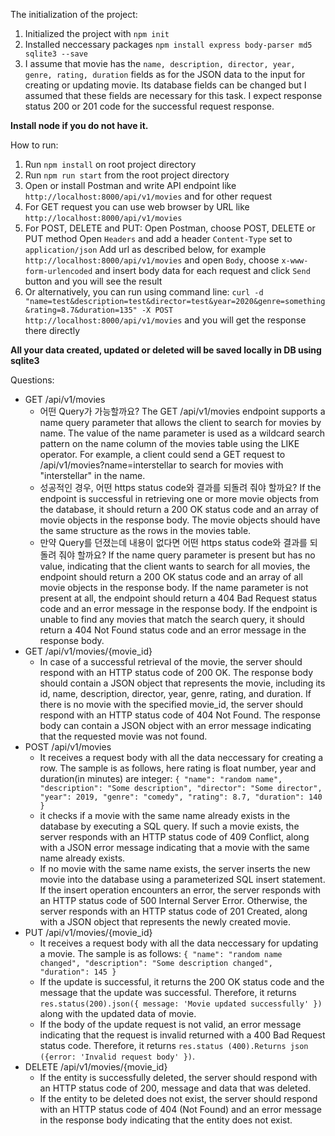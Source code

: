 The initialization of the project:
1. Initialized the project with `npm init`
2. Installed neccessary packages `npm install express body-parser md5 sqlite3 --save`
3. I assume that movie has the `name, description, director, year, genre, rating, duration` fields as for the JSON data to the input for creating or updating movie. Its database fields can be changed but I assumed that these fields are necessary for this task. I expect response status 200 or 201 code for the successful request response.

**Install node if you do not have it.** 

How to run:
1. Run `npm install` on root project directory
2. Run `npm run start` from the root project directory
3. Open or install Postman and write API endpoint like `http://localhost:8000/api/v1/movies` and for other request
4. For GET request you can use web browser by URL like `http://localhost:8000/api/v1/movies`
5. For POST, DELETE and PUT: 
  Open Postman, choose POST, DELETE or PUT method
  Open `Headers` and add a header `Content-Type` set to `application/json`
  Add url as described below, for example `http://localhost:8000/api/v1/movies` and open `Body`, choose `x-www-form-urlencoded` and insert body data for each request and click `Send` button and you will see the result
6. Or alternatively, you can run using command line: `curl -d "name=test&description=test&director=test&year=2020&genre=something&rating=8.7&duration=135" -X POST http://localhost:8000/api/v1/movies` and you will get the response there directly


**All your data created, updated or deleted will be saved locally in DB using sqlite3**

Questions:
- GET  /api/v1/movies
  - 어떤 Query가 가능할까요?
The GET /api/v1/movies endpoint supports a name query parameter that allows the client to search for movies by name. The value of the name parameter is used as a wildcard search pattern on the name column of the movies table using the LIKE operator. For example, a client could send a GET request to /api/v1/movies?name=interstellar to search for movies with "interstellar" in the name.
  - 성공적인 경우, 어떤 https status code와 결과를 되돌려 줘야 할까요?
If the endpoint is successful in retrieving one or more movie objects from the database, it should return a 200 OK status code and an array of movie objects in the response body. The movie objects should have the same structure as the rows in the movies table.
  - 만약 Query를 던졌는데 내용이 없다면 어떤 https status code와 결과를 되돌려 줘야 할까요?
If the name query parameter is present but has no value, indicating that the client wants to search for all movies, the endpoint should return a 200 OK status code and an array of all movie objects in the response body. If the name parameter is not present at all, the endpoint should return a 404 Bad Request status code and an error message in the response body. If the endpoint is unable to find any movies that match the search query, it should return a 404 Not Found status code and an error message in the response body.
- GET /api/v1/movies/{movie_id}
  - In case of a successful retrieval of the movie, the server should respond with an HTTP status code of 200 OK. The response body should contain a JSON object that represents the movie, including its id, name, description, director, year, genre, rating, and duration. If there is no movie with the specified movie_id, the server should respond with an HTTP status code of 404 Not Found. The response body can contain a JSON object with an error message indicating that the requested movie was not found.
- POST /api/v1/movies
  - It receives a request body with all the data neccessary for creating a row. The sample is as follows, here rating is float number, year and duration(in minutes) are integer:
  `{
  "name": "random name",
  "description": "Some description",
  "director": "Some director",
  "year": 2019,
  "genre": "comedy",
  "rating": 8.7,
  "duration": 140
  }`
  - it checks if a movie with the same name already exists in the database by executing a SQL query. If such a movie exists, the server responds with an HTTP status code of 409 Conflict, along with a JSON error message indicating that a movie with the same name already exists. 
  - If no movie with the same name exists, the server inserts the new movie into the database using a parameterized SQL insert statement. If the insert operation encounters an error, the server responds with an HTTP status code of 500 Internal Server Error. Otherwise, the server responds with an HTTP status code of 201 Created, along with a JSON object that represents the newly created movie.
- PUT /api/v1/movies/{movie_id}
  - It receives a request body with all the data neccessary for updating a movie. The sample is as follows:
  `{
  "name": "random name changed",
  "description": "Some description changed",
  "duration": 145
  }`
  - If the update is successful, it returns the 200 OK status code and the message that the update was successful. Therefore, it returns `res.status(200).json({ message: 'Movie updated successfully' })` along with the updated data of movie.
  - If the body of the update request is not valid, an error message indicating that the request is invalid returned with a 400 Bad Request status code. Therefore, it returns `res.status (400).Returns json ({error: 'Invalid request body' })`.
- DELETE /api/v1/movies/{movie_id}
  - If the entity is successfully deleted, the server should respond with an HTTP status code of 200, message and data that was deleted.
  - If the entity to be deleted does not exist, the server should respond with an HTTP status code of 404 (Not Found) and an error message in the response body indicating that the entity does not exist.


